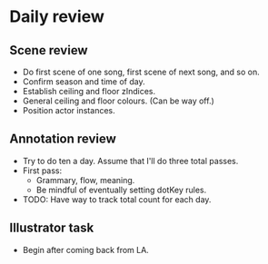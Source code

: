 # Daily review

## Scene review
* Do first scene of one song, first scene of next song, and so on.
* Confirm season and time of day.
* Establish ceiling and floor zIndices.
* General ceiling and floor colours. (Can be way off.)
* Position actor instances.

## Annotation review
* Try to do ten a day. Assume that I'll do three total passes.
* First pass:
    * Grammary, flow, meaning.
    * Be mindful of eventually setting dotKey rules.
* TODO: Have way to track total count for each day.

## Illustrator task
* Begin after coming back from LA.